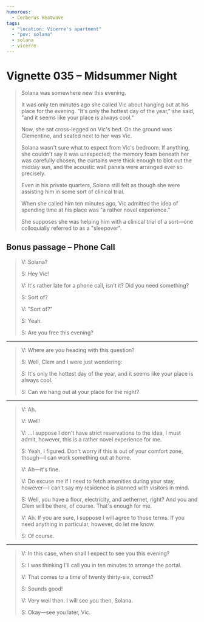```yaml
---
humorous:
  - Cerberus Heatwave
tags:
  - "location: Vicerre's apartment"
  - "pov: solana"
  - solana
  - vicerre
---
```


# Vignette 035 – Midsummer Night

> Solana was somewhere new this evening.
>
> It was only ten minutes ago she called Vic about hanging out at his place for the evening. "It's only the hottest day of the year," she said, "and it seems like your place is always cool."
>
> Now, she sat cross-legged on Vic's bed. On the ground was Clementine, and seated next to her was Vic.
>
> Solana wasn't sure what to expect from Vic's bedroom. If anything, she couldn't say it was unexpected; the memory foam beneath her was carefully chosen, the curtains were thick enough to blot out the midday sun, and the acoustic wall panels were arranged ever so precisely.
>
> Even in his private quarters, Solana still felt as though she were assisting him in some sort of clinical trial.
>
> When she called him ten minutes ago, Vic admitted the idea of spending time at his place was "a rather novel experience."
>
> She supposes she was helping him with a clinical trial of a sort—one colloquially referred to as a "sleepover".

## Bonus passage – Phone Call

> V: Solana?
>
> S: Hey Vic!
>
> V: It's rather late for a phone call, isn't it? Did you need something?
>
> S: Sort of?
>
> V: "Sort of?"
>
> S: Yeah.
>
> S: Are you free this evening?

---

> V: Where are you heading with this question?
>
> S: Well, Clem and I were just wondering:
>
> S: It's only the hottest day of the year, and it seems like your place is always cool.
>
> S: Can we hang out at your place for the night?

---

> V: Ah.
>
> V: Well!
>
> V: ...I suppose I don't have strict reservations to the idea, I must admit, however, this is a rather novel experience for me.
>
> S: Yeah, I figured. Don't worry if this is out of your comfort zone, though—I can work something out at home.
>
> V: Ah—it's fine.
>
> V: Do excuse me if I need to fetch amenities during your stay, however—I can't say my residence is planned with visitors in mind.
>
> S: Well, you have a floor, electricity, and aethernet, right? And you and Clem will be there, of course. That's enough for me.
>
> V: Ah. If you are sure, I suppose I will agree to those terms. If you need anything in particular, however, do let me know.
>
> S: Of course.

---

> V: In this case, when shall I expect to see you this evening?
>
> S: I was thinking I'll call you in ten minutes to arrange the portal.
>
> V: That comes to a time of twenty thirty-six, correct?
>
> S: Sounds good!
>
> V: Very well then. I will see you then, Solana.
>
> S: Okay—see you later, Vic.
